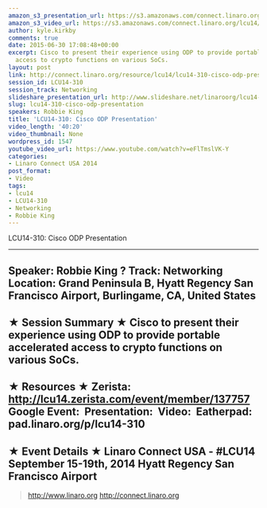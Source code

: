 ```yaml
---
amazon_s3_presentation_url: https://s3.amazonaws.com/connect.linaro.org/hkg15/Videos/09-17-Wednesday/LCU14-310.pdf
amazon_s3_video_url: https://s3.amazonaws.com/connect.linaro.org/lcu14/videos/09-17-Wednesday/LCU14-310-+Cisco+ODP+Presentation.mp4
author: kyle.kirkby
comments: true
date: 2015-06-30 17:08:48+00:00
excerpt: Cisco to present their experience using ODP to provide portable accelerated
  access to crypto functions on various SoCs.
layout: post
link: http://connect.linaro.org/resource/lcu14/lcu14-310-cisco-odp-presentation/
session_id: LCU14-310
session_track: Networking
slideshare_presentation_url: http://www.slideshare.net/linaroorg/lcu14-310-cisco-odp-v2
slug: lcu14-310-cisco-odp-presentation
speakers: Robbie King
title: 'LCU14-310: Cisco ODP Presentation'
video_length: '40:20'
video_thumbnail: None
wordpress_id: 1547
youtube_video_url: https://www.youtube.com/watch?v=eFlTmslVK-Y
categories:
- Linaro Connect USA 2014
post_format:
- Video
tags:
- lcu14
- LCU14-310
- Networking
- Robbie King
---
```


LCU14-310: Cisco ODP Presentation

---------------------------------------------------

Speaker: Robbie King ?
Track: Networking
Location: Grand Peninsula B, Hyatt Regency San Francisco Airport, Burlingame, CA, United States
---------------------------------------------------

★ Session Summary ★
Cisco to present their experience using ODP to provide portable accelerated access to crypto functions on various SoCs.
---------------------------------------------------

★ Resources ★
Zerista: http://lcu14.zerista.com/event/member/137757
Google Event: 
Presentation: 
Video: 
Eatherpad: pad.linaro.org/p/lcu14-310
---------------------------------------------------

★ Event Details ★
Linaro Connect USA - #LCU14
September 15-19th, 2014
Hyatt Regency San Francisco Airport
---------------------------------------------------

> http://www.linaro.org
> http://connect.linaro.org

